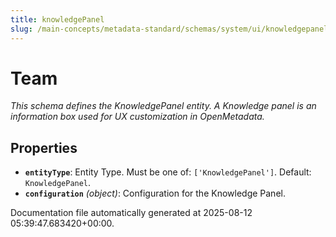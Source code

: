 ```yaml
---
title: knowledgePanel
slug: /main-concepts/metadata-standard/schemas/system/ui/knowledgepanel
---
```


# Team

*This schema defines the KnowledgePanel entity. A Knowledge panel is an information box used for UX customization in OpenMetadata.*

## Properties

- **`entityType`**: Entity Type. Must be one of: `['KnowledgePanel']`. Default: `KnowledgePanel`.
- **`configuration`** *(object)*: Configuration for the Knowledge Panel.


Documentation file automatically generated at 2025-08-12 05:39:47.683420+00:00.
